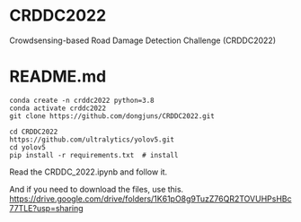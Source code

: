 # CRDDC2022
Crowdsensing-based Road Damage Detection Challenge (CRDDC2022)

# README.md

```
conda create -n crddc2022 python=3.8
conda activate crddc2022
git clone https://github.com/dongjuns/CRDDC2022.git

cd CRDDC2022
https://github.com/ultralytics/yolov5.git
cd yolov5
pip install -r requirements.txt  # install
```

Read the CRDDC_2022.ipynb and follow it.    

And if you need to download the files, use this.    
<https://drive.google.com/drive/folders/1K61pO8g9TuzZ76QR2TOVUHPsHBc77TLE?usp=sharing>
